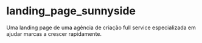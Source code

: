 # landing_page_sunnyside
 Uma landing page de uma agência de criação full service especializada em ajudar marcas a crescer rapidamente.
